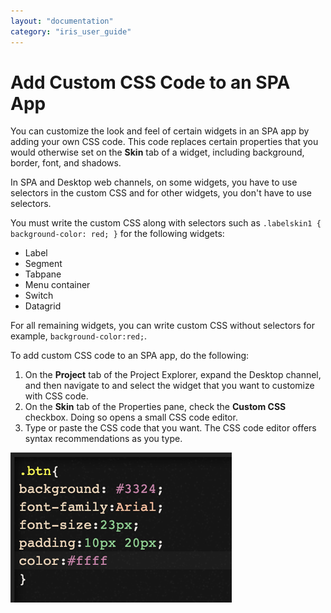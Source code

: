 ```yaml
---
layout: "documentation"
category: "iris_user_guide"
---
```

                          


Add Custom CSS Code to an SPA App
=================================

You can customize the look and feel of certain widgets in an SPA app by adding your own CSS code. This code replaces certain properties that you would otherwise set on the **Skin** tab of a widget, including background, border, font, and shadows.

In SPA and Desktop web channels, on some widgets, you have to use selectors in the custom CSS and for other widgets, you don't have to use selectors.

You must write the custom CSS along with selectors such as `.labelskin1 { background-color: red; }` for the following widgets:

*   Label
*   Segment
*   Tabpane
*   Menu container
*   Switch
*   Datagrid

For all remaining widgets, you can write custom CSS without selectors for example, `background-color:red;`.

To add custom CSS code to an SPA app, do the following:

1.  On the **Project** tab of the Project Explorer, expand the Desktop channel, and then navigate to and select the widget that you want to customize with CSS code.
2.  On the **Skin** tab of the Properties pane, check the **Custom CSS** checkbox. Doing so opens a small CSS code editor.
3.  Type or paste the CSS code that you want. The CSS code editor offers syntax recommendations as you type.

![](Resources/Images/CustomCSSEditor_354x240.png)
